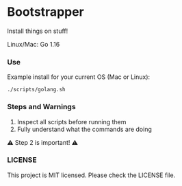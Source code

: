 # Bootstrapper

Install things on stuff!

Linux/Mac: Go 1.16

### Use

Example install for your current OS (Mac or Linux):

`./scripts/golang.sh`

### Steps and Warnings

1. Inspect all scripts before running them
1. Fully understand what the commands are doing

:warning: Step 2 is important! :warning:

### LICENSE

This project is MIT licensed. Please check the LICENSE file.
